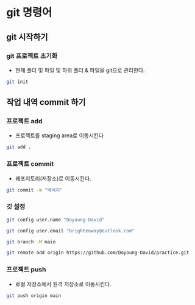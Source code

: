 # git 명령어
## git 시작하기
### git 프로젝트 초기화
- 현재 폴더 및 파일 및 하위 폴더 & 파일을 git으로 관리한다.
```bash
git init
```

## 작업 내역 commit 하기
### 프로젝트 add 
- 프로젝트를 staging area로 이동시킨다
```bash
git add .
```

### 프로젝트 commit
- 레포지토리(저장소)로 이동시킨다.
```bash
git commit -m "메세지"
```

### 깃 설정
```bash
git config user.name "Doyoung-David"

git config user.email "brightenway@outlook.com"

git branch -M main

git remote add origin https://github.com/Doyoung-David/practice.git
```

### 프로젝트 push
- 로컬 저장소에서 원격 저장소로 이동시킨다.
```bash
git push origin main
```

### 